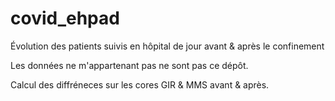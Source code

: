# covid_ehpad
Évolution des patients suivis en hôpital de jour avant &amp; après le confinement 

Les données ne m'appartenant pas ne sont pas ce dépôt.

Calcul des diffréneces sur les cores GIR & MMS avant & après.
